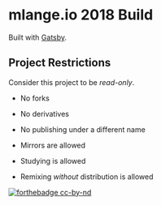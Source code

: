 # mlange.io 2018 Build

Built with [Gatsby](https://www.gatsbyjs.org).

## Project Restrictions

Consider this project to be _read-only_.

  - No forks
  - No derivatives
  - No publishing under a different name

  - Mirrors are allowed
  - Studying is allowed
  - Remixing _without_ distribution is allowed

[![forthebadge cc-by-nd](http://ForTheBadge.com/images/badges/cc-by-nd.svg)](https://creativecommons.org/licenses/by-nd/4.0)